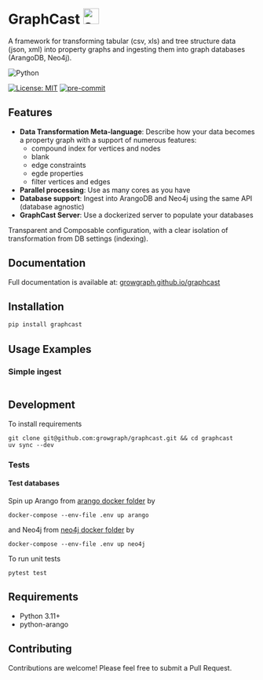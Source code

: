 # GraphCast <img src="docs/assets/favicon.ico" alt="suthing logo" style="height: 32px; width:32px;"/>

A framework for transforming tabular (csv, xls) and tree structure data (json, xml) into property graphs and ingesting them into graph databases (ArangoDB, Neo4j).


![Python](https://img.shields.io/badge/python-3.11-blue.svg)
<!-- [![PyPI version](https://badge.fury.io/py/graphcast.svg)](https://badge.fury.io/py/graphcast) -->
[![License: MIT](https://img.shields.io/badge/License-MIT-yellow.svg)](https://opensource.org/licenses/MIT)
[![pre-commit](https://github.com/growgraph/graphcast/actions/workflows/pre-commit.yml/badge.svg)](https://github.com/growgraph/graphcast/actions/workflows/pre-commit.yml)
<!-- [![pytest](https://github.com/growgraph/suthing/actions/workflows/pytest.yml/badge.svg)](https://github.com/growgraph/suthing/actions/workflows/pytest.yml) -->


## Features

- **Data Transformation Meta-language**: Describe how your data becomes a property graph with a support of numerous features:
    - compound index for vertices and nodes
    - blank 
    - edge constraints
    - egde properties
    - filter vertices and edges
- **Parallel processing**: Use as many cores as you have
- **Database support**: Ingest into ArangoDB and Neo4j using the same API (database agnostic)
- **GraphCast Server**: Use a dockerized server to populate your databases

Transparent and Composable configuration, with a clear isolation of transformation from DB settings (indexing).

## Documentation
Full documentation is available at: [growgraph.github.io/graphcast](https://growgraph.github.io/graphcast)

## Installation

```bash
pip install graphcast
```

## Usage Examples

### Simple ingest

```python

```


## Development

To install requirements

```shell
git clone git@github.com:growgraph/graphcast.git && cd graphcast
uv sync --dev
```


### Tests

#### Test databases
Spin up Arango from [arango docker folder](./docker/arango) by

```shell
docker-compose --env-file .env up arango
```

and Neo4j from [neo4j docker folder](./docker/arango) by

```shell
docker-compose --env-file .env up neo4j
```

To run unit tests

```shell
pytest test
```


## Requirements

- Python 3.11+
- python-arango

## Contributing

Contributions are welcome! Please feel free to submit a Pull Request.